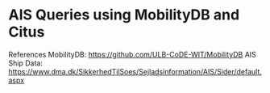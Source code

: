 # AIS Queries using MobilityDB and Citus
References
  MobilityDB: https://github.com/ULB-CoDE-WIT/MobilityDB
  AIS Ship Data: https://www.dma.dk/SikkerhedTilSoes/Sejladsinformation/AIS/Sider/default.aspx
